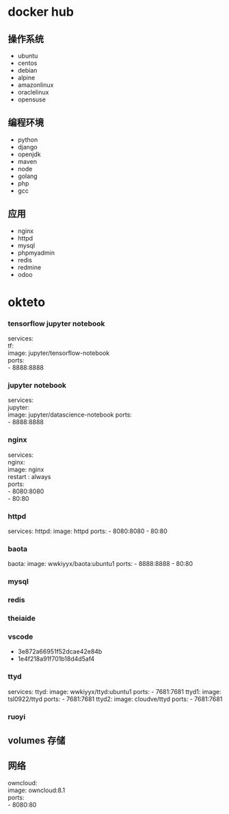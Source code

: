 # docker hub

## 操作系统

 - ubuntu
 - centos
 - debian
 - alpine
 - amazonlinux
 - oraclelinux
 - opensuse

## 编程环境

 - python
 - django
 - openjdk
 - maven
 - node
 - golang
 - php
 - gcc
 
## 应用

 - nginx
 - httpd
 - mysql
 - phpmyadmin
 - redis
 - redmine
 - odoo
 
# okteto

### tensorflow jupyter notebook

 services:   
  tf:   
    image: jupyter/tensorflow-notebook     
    ports:    
      - 8888:8888      
      
### jupyter notebook

 services:     
  jupyter:      
    image: jupyter/datascience-notebook
    ports:    
      - 8888:8888     
      
### nginx

 services:   
  nginx:   
    image: nginx    
    restart : always     
    ports:    
      - 8080:8080    
      - 80:80      
      
### httpd

 services:
  httpd:
    image: httpd
    ports:
      - 8080:8080
      - 80:80
      
### baota

  baota:
    image: wwkiyyx/baota:ubuntu1
    ports:
      - 8888:8888
      - 80:80

### mysql

### redis

### theiaide

### vscode

 - 3e872a66951f52dcae42e84b
 - 1e4f218a91f701b18d4d5af4

### ttyd

 services:
  ttyd:
    image: wwkiyyx/ttyd:ubuntu1
    ports:
      - 7681:7681
  ttyd1:
    image: tsl0922/ttyd
    ports:
      - 7681:7681
  ttyd2:
    image: cloudve/ttyd
    ports:
      - 7681:7681

### ruoyi

## volumes 存储

## 网络

    
  owncloud:     
    image: owncloud:8.1    
    ports:     
      - 8080:80    